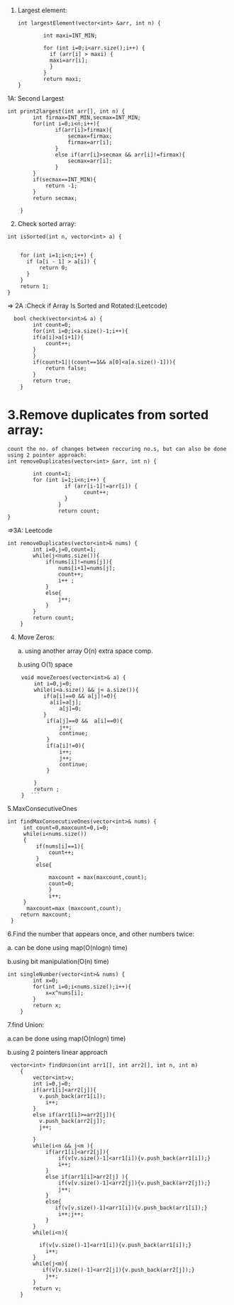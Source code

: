 1. Largest element:
    ```
    int largestElement(vector<int> &arr, int n) {
    
            int maxi=INT_MIN;
    
            for (int i=0;i<arr.size();i++) {
              if (arr[i] > maxi) {
              maxi=arr[i];
              }
            }
            return maxi;
    }
    ```
 1A: Second Largest
```
int print2largest(int arr[], int n) {
	    int firmax=INT_MIN,secmax=INT_MIN;
	    for(int i=0;i<n;i++){
	           if(arr[i]>firmax){
	               secmax=firmax;
	               firmax=arr[i];
	           }
	           else if(arr[i]>secmax && arr[i]!=firmax){
	               secmax=arr[i];
	           }
	    }
	    if(secmax==INT_MIN){
	        return -1;
	    }
	    return secmax;
	    
	}
```   
2. Check sorted array:
```
int isSorted(int n, vector<int> a) {
    
    
    for (int i=1;i<n;i++) {
      if (a[i - 1] > a[i]) {
          return 0;
      }
    }
    return 1;
}
```
=> 2A :Check if Array Is Sorted and Rotated:(Leetcode)
```
  bool check(vector<int>& a) {
        int count=0;
        for(int i=0;i<a.size()-1;i++){
        if(a[i]>a[i+1]){
            count++;
        }
        }
        if(count>1||(count==1&& a[0]<a[a.size()-1])){
            return false;
        }
        return true; 
    }

```
# 3.Remove duplicates from sorted array:
```
count the no. of changes between reccuring no.s, but can also be done using 2 pointer approach:
int removeDuplicates(vector<int> &arr, int n) {

		int count=1;
		for (int i=1;i<n;i++) {
                  if (arr[i-1]!=arr[i]) {
					  	count++;
                  }
                }
				return count;
}
```
=>3A: Leetcode
```
int removeDuplicates(vector<int>& nums) {
        int i=0,j=0,count=1;
        while(j<nums.size()){
            if(nums[i]!=nums[j]){
                nums[i+1]=nums[j];
                count++;
                i++ ;
            }
            else{
                j++;
            }
        }
        return count;
    }
```
4. Move Zeros:

    a. using another array O(n) extra space comp.

    b.using O(1) space
   ```
    void moveZeroes(vector<int>& a) {
        int i=0,j=0;
        while(i<a.size() && j< a.size()){
           if(a[i]==0 && a[j]!=0){
             a[i]=a[j];
                a[j]=0;
           }
            if(a[j]==0 &&  a[i]==0){
                j++;
                continue;
            }
            if(a[i]!=0){
                i++;
                j++;
                continue;
            }
           
        }
        return ;
    }  ```

5.MaxConsecutiveOnes
   ```
   int findMaxConsecutiveOnes(vector<int>& nums) {
        int count=0,maxcount=0,i=0;
        while(i<nums.size())
        {
            if(nums[i]==1){
                count++;
            }
            else{
               
                maxcount = max(maxcount,count);
                count=0;
                }
                i++;
        }
         maxcount=max (maxcount,count);
       return maxcount; 
    }
```
6.Find the number that appears once, and other numbers twice:

a. can be done using map(O(nlogn) time)

b.using bit manipulation(O(n) time)
```
int singleNumber(vector<int>& nums) {
        int x=0;
        for(int i=0;i<nums.size();i++){
            x=x^nums[i];
        }
        return x;
    }
```
7.find Union:

a.can be done using map(O(nlogn) time)

b.using 2 pointers linear approach

```
 vector<int> findUnion(int arr1[], int arr2[], int n, int m)
    {   
        vector<int>v;
        int i=0,j=0;
        if(arr1[i]<arr2[j]){
          v.push_back(arr1[i]);
            i++;
        }
        else if(arr1[i]>=arr2[j]){
          v.push_back(arr2[j]);
          j++;

        }
        while(i<n && j<m ){
            if(arr1[i]<arr2[j]){
                if(v[v.size()-1]<arr1[i]){v.push_back(arr1[i]);}
                i++;
            }
            else if(arr1[i]>arr2[j] ){
                if(v[v.size()-1]<arr2[j]){v.push_back(arr2[j]);}
                j++;
            }
            else{
               if(v[v.size()-1]<arr1[i]){v.push_back(arr1[i]);}
                i++;j++;
            }
        }
        while(i<n){
            
          if(v[v.size()-1]<arr1[i]){v.push_back(arr1[i]);}
            i++;
        }
        while(j<m){
           if(v[v.size()-1]<arr2[j]){v.push_back(arr2[j]);}
            j++;
        }
        return v;
    }
```

